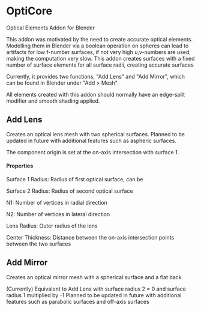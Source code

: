 # OptiCore
Optical Elements Addon for Blender

This addon was motivated by the need to create accurate optical elements. Modelling them in Blender via a boolean operation on spheres can lead to artifacts for low f-number surfaces, if not very high u,v-numbers are used, making the computation very slow.
This addon creates surfaces with a fixed number of surface elements for all surface radii, creating accurate surfaces

Currently, it provides two functions, "Add Lens" and "Add Mirror", which can be found in Blender under "Add > Mesh"

All elements created with this addon should normally have an edge-split modifier and smooth shading applied.

## Add Lens

Creates an optical lens mesh with two spherical surfaces.
Planned to be updated in future with additional features such as aspheric surfaces.

The component origin is set at the on-axis intersection with surface 1.

#### Properties

Surface 1 Radius: Radius of first optical surface, can be 

Surface 2 Radius: Radius of second optical surface

N1: Number of vertices in radial direction

N2: Number of vertices in lateral direction

Lens Radius: Outer radius of the lens

Center Thickness: Distance between the on-axis intersection points between the two surfaces

## Add Mirror

Creates an optical mirror mesh with a spherical surface and a flat back.

(Currently) Equivalent to Add Lens with surface radius 2 = 0 and surface radius 1 multiplied by -1
Planned to be updated in future with additional features such as parabolic surfaces and off-axis surfaces